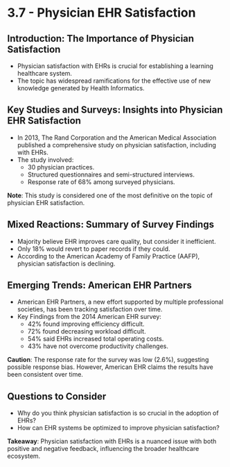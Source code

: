 # 3.7 - Physician EHR Satisfaction

## Introduction: The Importance of Physician Satisfaction

- Physician satisfaction with EHRs is crucial for establishing a learning healthcare system.
- The topic has widespread ramifications for the effective use of new knowledge generated by Health Informatics.

## Key Studies and Surveys: Insights into Physician EHR Satisfaction

- In 2013, The Rand Corporation and the American Medical Association published a comprehensive study on physician satisfaction, including with EHRs.
- The study involved:
  - 30 physician practices.
  - Structured questionnaires and semi-structured interviews.
  - Response rate of 68% among surveyed physicians.

**Note**: This study is considered one of the most definitive on the topic of physician EHR satisfaction.

## Mixed Reactions: Summary of Survey Findings

- Majority believe EHR improves care quality, but consider it inefficient.
- Only 18% would revert to paper records if they could.
- According to the American Academy of Family Practice (AAFP), physician satisfaction is declining.

## Emerging Trends: American EHR Partners

- American EHR Partners, a new effort supported by multiple professional societies, has been tracking satisfaction over time.
- Key Findings from the 2014 American EHR survey:
  - 42% found improving efficiency difficult.
  - 72% found decreasing workload difficult.
  - 54% said EHRs increased total operating costs.
  - 43% have not overcome productivity challenges.

**Caution**: The response rate for the survey was low (2.6%), suggesting possible response bias. However, American EHR claims the results have been consistent over time.

## Questions to Consider

- Why do you think physician satisfaction is so crucial in the adoption of EHRs?
- How can EHR systems be optimized to improve physician satisfaction?

**Takeaway**: Physician satisfaction with EHRs is a nuanced issue with both positive and negative feedback, influencing the broader healthcare ecosystem.
